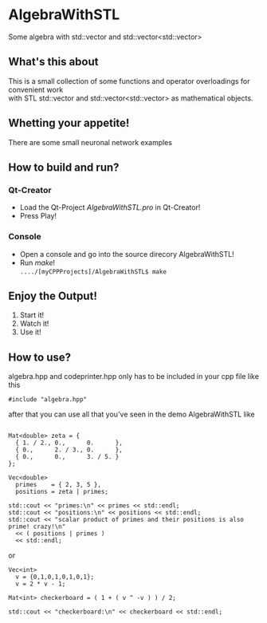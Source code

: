# AlgebraWithSTL
Some algebra with std::vector<T> and std::vector<std::vector<T>>

## What's this about
This is a small collection of some functions and operator overloadings for convenient work  
with STL std::vector<T> and std::vector<std::vector<T>> as mathematical objects.  

## Whetting your appetite!   
There are some small neuronal network examples  

## How to build and run?
### Qt-Creator
  - Load the Qt-Project *AlgebraWithSTL.pro* in Qt-Creator!
  - Press Play! 

### Console
  - Open a console and go into the source direcory AlgebraWithSTL!
  - Run *make*!  
    ```..../[myCPPProjects]/AlgebraWithSTL$ make```

## Enjoy the Output! 
1. Start it!
2. Watch it!
3. Use it!

## How to use?
algebra.hpp and codeprinter.hpp only has to be included in your cpp file like this  
```
#include "algebra.hpp"
```
after that you can use all that you've seen in the demo AlgebraWithSTL like
```

Mat<double> zeta = {
  { 1. / 2., 0.,      0.      },
  { 0.,      2. / 3., 0.      },
  { 0.,      0.,      3. / 5. }
};

Vec<double>
  primes    = { 2, 3, 5 },
  positions = zeta | primes;

std::cout << "primes:\n" << primes << std::endl;
std::cout << "positions:\n" << positions << std::endl;
std::cout << "scalar product of primes and their positions is also prime! crazy!\n"
  << ( positions | primes ) 
  << std::endl;
```
or
```
Vec<int>
  v = {0,1,0,1,0,1,0,1};
  v = 2 * v - 1;

Mat<int> checkerboard = ( 1 + ( v ^ -v ) ) / 2;

std::cout << "checkerboard:\n" << checkerboard << std::endl;
```
